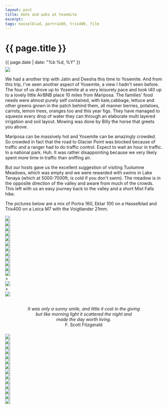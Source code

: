 ```yaml
---
layout: post
title: Oohs and aahs at Yosemite
excerpt: 
tags: hasselblad, portra160, trix400, film
---
```



{{ page.title }}
================
<div class="pdate"> {{ page.date | date: "%b %d, %Y" }} </div>


<div class="row">

<div class="col-xs-12">


	
<div id="demo6" class="flex-images" style="padding-top:0.5em;">
<div class="item" data-solo="y" data-w="900" data-h="874">
	<div class="img"><a href="{{ site.url }}/images/photos/jose/t-000070390006.jpg"><img src="{{ site.url }}/images/blank.gif" data-src="{{ site.url }}/images/photos/jose/st-bord-000070390006.jpg"></a></div>
</div>

<div class="row">
<div class="col-xs-12">
<p>
	We had a another trip with Jatin and Deesha this time to Yosemite. And
from this trip, I've seen another aspect of Yosemite, a view I hadn't
seen before. The four of us drove up to Yosemite at a very leisurely
pace and took I40 up to a lovely little AirBNB place 10 miles from
Mariposa. The families' food needs were almost purely self contained,
with kale,cabbage, lettuce and other greens grown in the patch behind
them, all manner berries, potatoes, carrots, lemon trees, oranges too
and this year figs.  They have managed to squeeze every drop of water
they can through an elaborate multi layered irrigation and soil
layout.  Mowing was done by Billy the horse that greets you above. 
</p>
<p>
Mariposa can be massively hot and Yosemite can be amazingly
crowded. So crowded in fact that the road to Glacier Point was blocked
because of traffic and a ranger had to do traffic control. Expect to
wait an hour in traffic. In a national park. Huh. It was rather
disappointing because we very likely spent more time in traffic than
sniffing air.

</p>
<p>
But our hosts gave us the excellent suggestion of visiting Tuolumne
Meadows, which was empty and we were rewarded with swims in Lake
Tenaya (which at 5000-7000ft, is cold if you don't swim). The meadow
is in the opposite direction of the valley and aware from much of the
crowds. This left with us an easy journey back to the valley and a
short Mist Falls hike. 
</p>
<p>
The pictures below are a mix of Portra
160, Ektar 100 on a Hasselblad and Trix400 on a Leica M7 with the
Voigtlander 21mm.
</p>
</div>
</div>


<div class="item" data-w="900" data-h="872">
	<div class="img"><a href="{{ site.url }}/images/photos/jose/t-000070390005.jpg"><img src="{{ site.url }}/images/blank.gif" data-src="{{ site.url }}/images/photos/jose/st-bord-000070390005.jpg"></a></div>
</div>
<div class="item" data-w="900" data-h="859">
	<div class="img"><a href="{{ site.url }}/images/photos/jose/t-000070390002.jpg"><img src="{{ site.url }}/images/blank.gif" data-src="{{ site.url }}/images/photos/jose/st-bord-000070390002.jpg"></a></div>
</div>
<div class="item" data-w="900" data-h="853">
	<div class="img"><a href="{{ site.url }}/images/photos/jose/t-000070390001.jpg"><img src="{{ site.url }}/images/blank.gif" data-src="{{ site.url }}/images/photos/jose/st-bord-000070390001.jpg"></a></div>
</div>
<div class="item" data-w="900" data-h="867" data-sqz='y'>
	<div class="img"><a href="{{ site.url }}/images/photos/jose/t-000070390003.jpg"><img src="{{ site.url }}/images/blank.gif" data-src="{{ site.url }}/images/photos/jose/st-bord-000070390003.jpg"></a></div>
</div>
<div class="item" data-solo="y" data-w="900" data-h="876">
	<div class="img"><a href="{{ site.url }}/images/photos/jose/t-000070390007.jpg"><img src="{{ site.url }}/images/blank.gif" data-src="{{ site.url }}/images/photos/jose/st-bord-000070390007.jpg"></a></div>
</div>
<div class="item" data-w="900" data-h="875">
	<div class="img"><a href="{{ site.url }}/images/photos/jose/t-000070390010.jpg"><img src="{{ site.url }}/images/blank.gif" data-src="{{ site.url }}/images/photos/jose/st-bord-000070390010.jpg"></a></div>
</div>
<div class="item" data-w="900" data-h="877">
	<div class="img"><a href="{{ site.url }}/images/photos/jose/t-000070390011.jpg"><img src="{{ site.url }}/images/blank.gif" data-src="{{ site.url }}/images/photos/jose/st-bord-000070390011.jpg"></a></div>
</div>

<div class="item" data-w="900" data-h="852" data-sqz="y">
	<div class="img"><a href="{{ site.url }}/images/photos/jose/t-000078470003.jpg"><img src="{{ site.url }}/images/blank.gif" data-src="{{ site.url }}/images/photos/jose/st-bord-000078470003.jpg"></a></div>
</div>



<div class="item" data-w="900" data-h="874" data-solo="y">
	<div class="img"><a href="{{ site.url }}/images/photos/jose/t-000070390012.jpg"><img src="{{ site.url }}/images/blank.gif" data-src="{{ site.url }}/images/photos/jose/st-bord-000070390012.jpg"></a></div>
</div>



<div class="item" data-w="900" data-h="853" data-sqz="y" >
	<div class="img"><a href="{{ site.url }}/images/photos/jose/t-000078470009.jpg"><img src="{{ site.url }}/images/blank.gif" data-src="{{ site.url }}/images/photos/jose/st-bord-000078470009.jpg"></a></div>
</div>
<div class="item" data-w="900" data-h="853" data-sqz="y">
	<div class="img"><a href="{{ site.url }}/images/photos/jose/t-000078470002.jpg"><img src="{{ site.url }}/images/blank.gif" data-src="{{ site.url }}/images/photos/jose/st-bord-000078470002.jpg"></a></div>
</div>
<div class="item" data-w="900" data-h="853" data-sqz="y">
	<div class="img"><a href="{{ site.url }}/images/photos/jose/t-000078470006.jpg"><img src="{{ site.url }}/images/blank.gif" data-src="{{ site.url }}/images/photos/jose/st-bord-000078470006.jpg"></a></div>
</div>


<div class="item" data-w="900" data-h="852" data-solo="y">>
	<div class="img"><a href="{{ site.url }}/images/photos/jose/t-000078470008.jpg"><img src="{{ site.url }}/images/blank.gif" data-src="{{ site.url }}/images/photos/jose/st-bord-000078470008.jpg"></a></div>
</div>
<div class="item" data-w="900" data-h="853" data-solo="y">>
	<div class="img"><a href="{{ site.url }}/images/photos/jose/t-000078470010.jpg"><img src="{{ site.url }}/images/blank.gif" data-src="{{ site.url }}/images/photos/jose/st-bord-000078470010.jpg"></a></div>
</div>
</div>

<script>
$('#demo6').flexImages({ rowHeight:900 , truncate: 0});
</script>


<!--
<a href="{{ site.url }}/images/photos/jose/t-000078470010.jpg">
	<img  style="width:100%;" src="{{ site.url }}/images/photos/jose/t-000078470010.jpg">
</a>
-->
<div class="row">
<div class="col-xs-12" style="text-align:center;">
<p>
<br/>
<i>It was only a sunny smile, and little it cost in the giving</i>
<br/>
<i>but like morning light it scattered the night and</i>
<br/>
<i>  made the day worth living.</i>
<br/>
 F. Scott Fitzgerald
</p>
</div>
</div>

<div id="demo7" class="flex-images" style="padding-top:0.5em;">

<div class="item"  data-w="900" data-h="578" data-solo="y">
	<div class="img"><a href="{{ site.url }}/images/photos/jose/t-AA001.jpg"><img src="{{ site.url }}/images/blank.gif" data-src="{{ site.url }}/images/photos/jose/st-bord-AA001.jpg"></a></div>
</div>
<div class="item" data-w="900" data-h="578">
	<div class="img"><a href="{{ site.url }}/images/photos/jose/t-AA003.jpg"><img src="{{ site.url }}/images/blank.gif" data-src="{{ site.url }}/images/photos/jose/st-bord-AA003.jpg"></a></div>
</div>
<div class="item" data-w="625" data-h="900" data-flush="y">
	<div class="img"><a href="{{ site.url }}/images/photos/jose/t-aAA002.jpg"><img src="{{ site.url }}/images/blank.gif" data-src="{{ site.url }}/images/photos/jose/st-bord-aAA002.jpg"></a></div>
</div>

<div class="item" data-w="625" data-h="900">
	<div class="img"><a href="{{ site.url }}/images/photos/jose/t-AA005.jpg"><img src="{{ site.url }}/images/blank.gif" data-src="{{ site.url }}/images/photos/jose/st-bord-AA005.jpg"></a></div>
</div>
<div class="item" data-w="900" data-h="578">
	<div class="img"><a href="{{ site.url }}/images/photos/jose/t-aAA001.jpg"><img src="{{ site.url }}/images/blank.gif" data-src="{{ site.url }}/images/photos/jose/st-bord-aAA001.jpg"></a></div>
</div>

<div class="item" data-w="900" data-h="578">
	<div class="img"><a href="{{ site.url }}/images/photos/jose/t-aAB015.jpg"><img src="{{ site.url }}/images/blank.gif" data-src="{{ site.url }}/images/photos/jose/st-bord-aAB015.jpg"></a></div>
</div>
<div class="item" data-w="900" data-h="579">
	<div class="img"><a href="{{ site.url }}/images/photos/jose/t-aAB016.jpg"><img src="{{ site.url }}/images/blank.gif" data-src="{{ site.url }}/images/photos/jose/st-bord-aAB016.jpg"></a></div>
</div>
<div class="item" data-w="625" data-h="900">
	<div class="img"><a href="{{ site.url }}/images/photos/jose/t-AB011.jpg"><img src="{{ site.url }}/images/blank.gif" data-src="{{ site.url }}/images/photos/jose/st-bord-AB011.jpg"></a></div>
</div>
<div class="item" data-w="625" data-h="900">
	<div class="img"><a href="{{ site.url }}/images/photos/jose/t-AB015.jpg"><img src="{{ site.url }}/images/blank.gif" data-src="{{ site.url }}/images/photos/jose/st-bord-AB015.jpg"></a></div>
</div>
<div class="item" data-w="900" data-h="578">
	<div class="img"><a href="{{ site.url }}/images/photos/jose/t-abAB015.jpg"><img src="{{ site.url }}/images/blank.gif" data-src="{{ site.url }}/images/photos/jose/st-bord-abAB015.jpg"></a></div>
</div>
<div class="item" data-w="626" data-h="900">
	<div class="img"><a href="{{ site.url }}/images/photos/jose/t-abAB012.jpg"><img src="{{ site.url }}/images/blank.gif" data-src="{{ site.url }}/images/photos/jose/st-bord-abAB012.jpg"></a></div>
</div>
<div class="item" data-w="625" data-h="900">
	<div class="img"><a href="{{ site.url }}/images/photos/jose/t-abAB014.jpg"><img src="{{ site.url }}/images/blank.gif" data-src="{{ site.url }}/images/photos/jose/st-bord-abAB014.jpg"></a></div>
</div>

<div class="item" data-w="900" data-h="579">
	<div class="img"><a href="{{ site.url }}/images/photos/jose/t-abAB016.jpg"><img src="{{ site.url }}/images/blank.gif" data-src="{{ site.url }}/images/photos/jose/st-bord-abAB016.jpg"></a></div>
</div>
<div class="item" data-w="900" data-h="578">
	<div class="img"><a href="{{ site.url }}/images/photos/jose/t-abAB017.jpg"><img src="{{ site.url }}/images/blank.gif" data-src="{{ site.url }}/images/photos/jose/st-bord-abAB017.jpg"></a></div>
</div>

</div>

<script>
$('#demo7').flexImages({ rowHeight:900 , truncate: 0});
</script>


</div>

</div>

